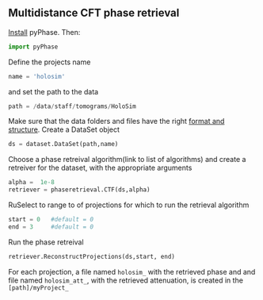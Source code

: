 ## Multidistance CFT phase retrieval

[\\]: # (adding images?)

[Install](install.md) pyPhase. Then:
~~~python
import pyPhase
~~~
Define the projects name
~~~python
name = 'holosim'
~~~
and set the path to the data
~~~python
path = /data/staff/tomograms/HoloSim
~~~
Make sure that the data folders and files have the right [format and structure](structure.md).
Create a DataSet object
~~~python
ds = dataset.DataSet(path,name)
~~~
[\\]: # (more about dataset here?)

Choose a phase retreival algorithm(link to list of algorithms) and create a retreiver for the dataset, with the appropriate arguments 
~~~python
alpha =  1e-8
retriever = phaseretrieval.CTF(ds,alpha)
~~~
RuSelect to range to of projections for which to run the retrieval algorithm
~~~python
start = 0   #default = 0
end = 3     #default = 0
~~~
 Run the phase retreival
~~~python
retriever.ReconstructProjections(ds,start, end)
~~~
For each projection, a file named `holosim_` with the retrieved phase and and file named `holosim_att_`, with the retrieved attenuation, is created in the `[path]/myProject_`

